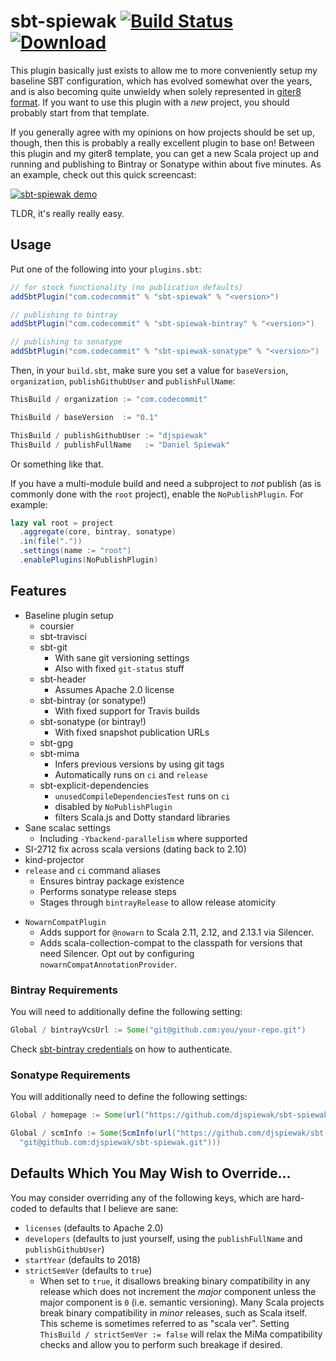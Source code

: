 # sbt-spiewak [![Build Status](https://travis-ci.org/djspiewak/sbt-spiewak.svg?branch=master)](https://travis-ci.org/djspiewak/sbt-spiewak) [![Download](https://api.bintray.com/packages/djspiewak/sbt-plugins/sbt-spiewak/images/download.svg)](https://bintray.com/djspiewak/sbt-plugins/sbt-spiewak/_latestVersion)

This plugin basically just exists to allow me to more conveniently setup my baseline SBT configuration, which has evolved somewhat over the years, and is also becoming quite unwieldy when solely represented in [giter8 format](https://github.com/djspiewak/base.g8). If you want to use this plugin with a *new* project, you should probably start from that template.

If you generally agree with my opinions on how projects should be set up, though, then this is probably a really excellent plugin to base on! Between this plugin and my giter8 template, you can get a new Scala project up and running and publishing to Bintray or Sonatype within about five minutes. As an example, check out this quick screencast:

[![sbt-spiewak demo](https://img.youtube.com/vi/SjcMKHpY1WU/0.jpg)](https://www.youtube.com/watch?v=SjcMKHpY1WU)

TLDR, it's really really easy.

## Usage

Put one of the following into your `plugins.sbt`:

```sbt
// for stock functionality (no publication defaults)
addSbtPlugin("com.codecommit" % "sbt-spiewak" % "<version>")

// publishing to bintray
addSbtPlugin("com.codecommit" % "sbt-spiewak-bintray" % "<version>")

// publishing to sonatype
addSbtPlugin("com.codecommit" % "sbt-spiewak-sonatype" % "<version>")
```

Then, in your `build.sbt`, make sure you set a value for `baseVersion`, `organization`, `publishGithubUser` and `publishFullName`:

```sbt
ThisBuild / organization := "com.codecommit"

ThisBuild / baseVersion  := "0.1"

ThisBuild / publishGithubUser := "djspiewak"
ThisBuild / publishFullName   := "Daniel Spiewak"
```

Or something like that.

If you have a multi-module build and need a subproject to *not* publish (as is commonly done with the `root` project), enable the `NoPublishPlugin`. For example:

```sbt
lazy val root = project
  .aggregate(core, bintray, sonatype)
  .in(file("."))
  .settings(name := "root")
  .enablePlugins(NoPublishPlugin)
```

## Features

- Baseline plugin setup
  + coursier
  + sbt-travisci
  + sbt-git
    * With sane git versioning settings
    * Also with fixed `git-status` stuff
  + sbt-header
    * Assumes Apache 2.0 license
  + sbt-bintray (or sonatype!)
    * With fixed support for Travis builds
  + sbt-sonatype (or bintray!)
    * With fixed snapshot publication URLs
  + sbt-gpg
  + sbt-mima
    * Infers previous versions by using git tags
    * Automatically runs on `ci` and `release`
  + sbt-explicit-dependencies
    * `unusedCompileDependenciesTest` runs on `ci`
    * disabled by `NoPublishPlugin`
    * filters Scala.js and Dotty standard libraries
- Sane scalac settings
  + Including `-Ybackend-parallelism` where supported
- SI-2712 fix across scala versions (dating back to 2.10)
- kind-projector
- `release` and `ci` command aliases
  + Ensures bintray package existence
  + Performs sonatype release steps
  + Stages through `bintrayRelease` to allow release atomicity
* `NowarnCompatPlugin`
  + Adds support for `@nowarn` to Scala 2.11, 2.12, and 2.13.1 via Silencer.
  + Adds scala-collection-compat to the classpath for versions that need Silencer. Opt out by configuring `nowarnCompatAnnotationProvider`.

### Bintray Requirements

You will need to additionally define the following setting:

```sbt
Global / bintrayVcsUrl := Some("git@github.com:you/your-repo.git")
```

Check [sbt-bintray credentials](https://github.com/sbt/sbt-bintray#Credentials) on how to authenticate.

### Sonatype Requirements

You will additionally need to define the following settings:

```sbt
Global / homepage := Some(url("https://github.com/djspiewak/sbt-spiewak")),

Global / scmInfo := Some(ScmInfo(url("https://github.com/djspiewak/sbt-spiewak"),
  "git@github.com:djspiewak/sbt-spiewak.git")))
```

## Defaults Which You May Wish to Override...

You may consider overriding any of the following keys, which are hard-coded to defaults that I believe are sane:

- `licenses` (defaults to Apache 2.0)
- `developers` (defaults to just yourself, using the `publishFullName` and `publishGithubUser`)
- `startYear` (defaults to 2018)
- `strictSemVer` (defaults to `true`)
  + When set to `true`, it disallows breaking binary compatibility in any release which does not increment the *major* component unless the major component is `0` (i.e. semantic versioning). Many Scala projects break binary compatibility in *minor* releases, such as Scala itself. This scheme is sometimes referred to as "scala ver". Setting `ThisBuild / strictSemVer := false` will relax the MiMa compatibility checks and allow you to perform such breakage if desired.
